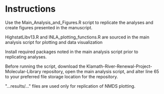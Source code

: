 # Instructions
Use the Main_Analysis_and_Figures.R script to replicate the analyses and create figures presented in the manuscript.

HighstatLibv13.R and INLA_plotting_functions.R are sourced in the main analysis script for plotting and data visualization

Install required packages noted in the main analysis script prior to replicating analyses.

Before running the script, download the Klamath-River-Renewal-Project-Molecular-Library repository, open the main analysis script, and alter line 65 to your preferred file storage location for the repository.

"...results/..." files are used only for replication of NMDS plotting.
